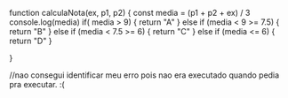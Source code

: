 function calculaNota(ex, p1, p2) {
  const media = (p1 + p2 + ex) / 3
  console.log(media) 
  if( media > 9) {
    return "A" 
    } 
   else if (media < 9  >= 7.5) {
    return "B" 
   }
   else if (media < 7.5  >= 6) {
    return "C"
   }
   else if (media <= 6) {
     return "D"
  }

}

//nao consegui identificar meu erro pois nao era executado quando pedia pra executar. :(